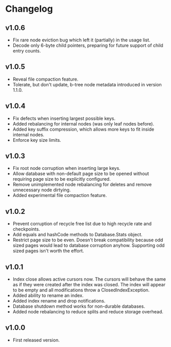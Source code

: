 Changelog
=========

v1.0.6
------
* Fix rare node eviction bug which left it (partially) in the usage list.
* Decode only 6-byte child pointers, preparing for future support of child entry counts.

v1.0.5
------

* Reveal file compaction feature.
* Tolerate, but don't update, b-tree node metadata introduced in version 1.1.0.

v1.0.4
------

* Fix defects when inserting largest possible keys.
* Added rebalancing for internal nodes (was only leaf nodes before).
* Added key suffix compression, which allows more keys to fit inside internal nodes.
* Enforce key size limits. 

v1.0.3
------

* Fix root node corruption when inserting large keys.
* Allow database with non-default page size to be opened without requiring page size to be
  explicitly configured.
* Remove unimplemented node rebalancing for deletes and remove unnecessary node dirtying.
* Added experimental file compaction feature.

v1.0.2
------

* Prevent corruption of recycle free list due to high recycle rate and checkpoints.
* Add equals and hashCode methods to Database.Stats object.
* Restrict page size to be even. Doesn't break compatibility because odd sized pages would lead
  to database corruption anyhow. Supporting odd sized pages isn't worth the effort.

v1.0.1
------

* Index close allows active cursors now. The cursors will behave the same as if they were
  created after the index was closed. The index will appear to be empty and all modifications
  throw a ClosedIndexException.
* Added ability to rename an index.
* Added index rename and drop notifications.
* Database shutdown method works for non-durable databases.
* Added node rebalancing to reduce splits and reduce storage overhead.

v1.0.0
------

* First released version.

